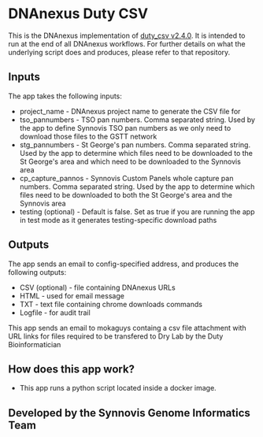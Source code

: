 # DNAnexus Duty CSV

This is the DNAnexus implementation of [duty_csv v2.4.0](https://github.com/moka-guys/duty_csv/releases/tag/v2.4.0). It is intended to run at the end of all DNAnexus workflows. For further details on what the underlying script does and produces, please refer to that repository.

## Inputs

The app takes the following inputs: 

* project_name - DNAnexus project name to generate the CSV file for
* tso_pannumbers - TSO pan numbers. Comma separated string. Used by the app to define Synnovis TSO pan numbers as we only need to download those files to the GSTT network
* stg_pannumbers - St George's pan numbers. Comma separated string. Used by the app to determine which files need to be downloaded to the St George's area and which need to be downloaded to the Synnovis area
* cp_capture_pannos - Synnovis Custom Panels whole capture pan numbers. Comma separated string. Used by the app to determine which files need to be downloaded to both the St George's area and the Synnovis area
* testing (optional) - Default is false. Set as true if you are running the app in test mode as it generates testing-specific download paths

## Outputs

The app sends an email to config-specified address, and produces the following outputs:
* CSV (optional) - file containing DNAnexus URLs
* HTML - used for email message
* TXT - text file containing chrome downloads commands
* Logfile - for audit trail
  
This app sends an email to mokaguys containg a csv file attachment with URL links for files required to be transfered to Dry Lab by the Duty Bioinformatician

## How does this app work?

* This app runs a python script located inside a docker image.

## Developed by the Synnovis Genome Informatics Team
